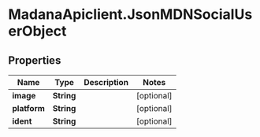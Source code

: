 # MadanaApiclient.JsonMDNSocialUserObject

## Properties

Name | Type | Description | Notes
------------ | ------------- | ------------- | -------------
**image** | **String** |  | [optional] 
**platform** | **String** |  | [optional] 
**ident** | **String** |  | [optional] 


